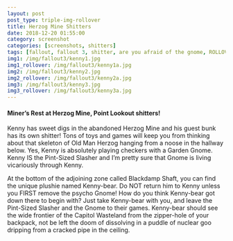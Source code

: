 ```yaml
---
layout: post
post_type: triple-img-rollover
title: Herzog Mine Shitters
date: 2018-12-20 01:55:00
category: screenshot
categories: [screenshots, shitters]
tags: [fallout, fallout 3, shitter, are you afraid of the gnome, ROLLOVER]
img1: /img/fallout3/kenny1.jpg
img1_rollover: /img/fallout3/kenny1a.jpg
img2: /img/fallout3/kenny2.jpg
img2_rollover: /img/fallout3/kenny2a.jpg
img3: /img/fallout3/kenny3.jpg
img3_rollover: /img/fallout3/kenny3a.jpg
---
```

#### Miner’s Rest at Herzog Mine, Point Lookout shitters!

Kenny has sweet digs in the abandoned Herzog Mine and his guest bunk has its own shitter! Tons of toys and games will keep you from thinking about that skeleton of Old Man Herzog hanging from a noose in the hallway below. Yes, Kenny is absolutely playing checkers with a Garden Gnome. Kenny IS the Pint-Sized Slasher and I’m pretty sure that Gnome is living vicariously through Kenny.

At the bottom of the adjoining zone called Blackdamp Shaft, you can find the unique plushie named Kenny-bear. Do NOT return him to Kenny unless you FIRST remove the psycho Gnome! How do you think Kenny-bear got down there to begin with? Just take Kenny-bear with you, and leave the Pint-Sized Slasher and the Gnome to their games. Kenny-bear should see the wide frontier of the Capitol Wasteland from the zipper-hole of your backpack, not be left the doom of dissolving in a puddle of nuclear goo dripping from a cracked pipe in the ceiling. 
